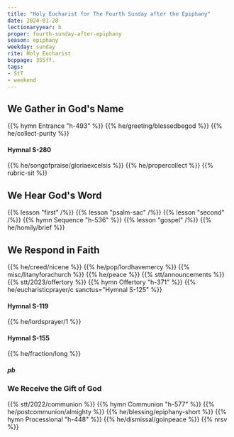 ```yaml
---
title: "Holy Eucharist for The Fourth Sunday after the Epiphany"
date: 2024-01-28
lectionaryyear: b
proper: fourth-sunday-after-epiphany
season: epiphany
weekday: sunday
rite: Holy Eucharist
bcppage: 355ff.
tags:
- StT
- weekend
---
```

## We Gather in God's Name
{{% hymn Entrance "h-493" %}}
{{% he/greeting/blessedbegod %}}
{{% he/collect-purity %}}
#### Hymnal S-280
{{% he/songofpraise/gloriaexcelsis %}}
{{% he/propercollect %}}
{{% rubric-sit %}}
## We Hear God's Word
{{% lesson "first" /%}}
{{% lesson "psalm-sac" /%}}
{{% lesson "second" /%}}
{{% hymn Sequence "h-536" %}}
{{% lesson "gospel" /%}}
{{% he/homily/brief %}}
## We Respond in Faith
{{% he/creed/nicene %}}
{{% he/pop/lordhavemercy %}}
{{% misc/litanyforachurch %}}
{{% he/peace %}}
{{% stt/announcements %}}
{{% stt/2023/offertory %}}
{{% hymn Offertory "h-371" %}}
{{% he/eucharisticprayer/c sanctus="Hymnal S-125" %}}
#### Hymnal S-119
{{% he/lordsprayer/1 %}}
#### Hymnal S-155
{{% he/fraction/long %}}
##### pb
### We Receive the Gift of God
{{% stt/2022/communion %}}
{{% hymn Communion "h-577" %}}
{{% he/postcommunion/almighty %}}
{{% he/blessing/epiphany-short %}}
{{% hymn Processional "h-448" %}}
{{% he/dismissal/goinpeace %}}
{{% nrsv %}}

